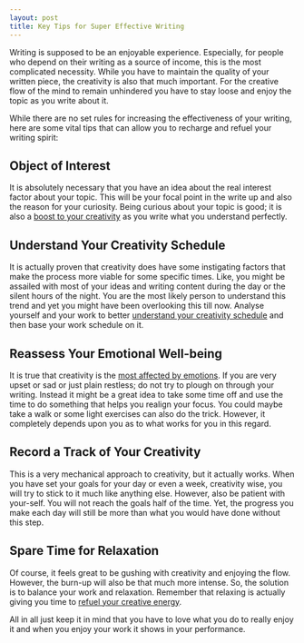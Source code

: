 ```yaml
---
layout: post
title: Key Tips for Super Effective Writing
---
```


Writing is supposed to be an enjoyable experience. Especially, for people who depend on their writing as a source of income, this is the most complicated necessity. While you have to maintain the quality of your written piece, the creativity is also that much important. For the creative flow of the mind to remain unhindered you have to stay loose and enjoy the topic as you write about it. 

While there are no set rules for increasing the effectiveness of your writing, here are some vital tips that can allow you to recharge and refuel your writing spirit:

## Object of Interest

It is absolutely necessary that you have an idea about the real interest factor about your topic. This will be your focal point in the write up and also the reason for your curiosity. Being curious about your topic is good; it is also a <a href="http://www.findallanswers.com/enhance-creativity-2/">boost to your creativity</a> as you write what you understand perfectly. 

## Understand Your Creativity Schedule

It is actually proven that creativity does have some instigating factors that make the process more viable for some specific times. Like, you might be assailed with most of your ideas and writing content during the day or the silent hours of the night. You are the most likely person to understand this trend and yet you might have been overlooking this till now. Analyse yourself and your work to better <a href="http://poetrynprogress.com/2010/03/15/the-creative-process-unveiled-tapping-into-your-creativity/">understand your creativity schedule</a> and then base your work schedule on it.

## Reassess Your Emotional Well-being

It is true that creativity is the <a href="http://www.aliceboyes.com/creativity/">most affected by emotions</a>. If you are very upset or sad or just plain restless; do not try to plough on through your writing. Instead it might be a great idea to take some time off and use the time to do something that helps you realign your focus. You could maybe take a walk or some light exercises can also do the trick. However, it completely depends upon you as to what works for you in this regard.

## Record a Track of Your Creativity

This is a very mechanical approach to creativity, but it actually works. When you have set your goals for your day or even a week, creativity wise, you will try to stick to it much like anything else. However, also be patient with your-self. You will not reach the goals half of the time. Yet, the progress you make each day will still be more than what you would have done without this step.

## Spare Time for Relaxation

Of course, it feels great to be gushing with creativity and enjoying the flow. However, the burn-up will also be that much more intense. So, the solution is to balance your work and relaxation. Remember that relaxing is actually giving you time to <a href="http://www.perfectexperts.com/5-things-to-recharge-your-creativity.html">refuel your creative energy</a>. 

All in all just keep it in mind that you have to love what you do to really enjoy it and when you enjoy your work it shows in your performance.